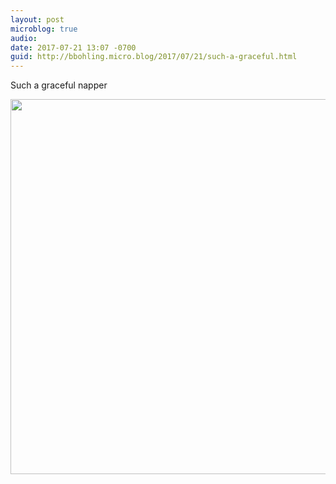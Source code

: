```yaml
---
layout: post
microblog: true
audio: 
date: 2017-07-21 13:07 -0700
guid: http://bbohling.micro.blog/2017/07/21/such-a-graceful.html
---
```

Such a graceful napper 

<img src="http://bbohling.micro.blog/uploads/2017/f24df08c7f.jpg" width="600" height="600" style="height: auto" />
